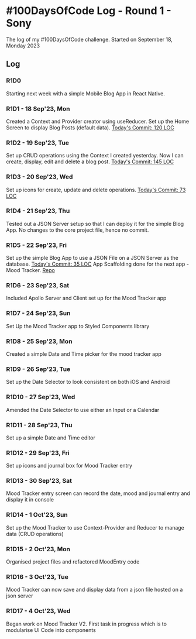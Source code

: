 # #100DaysOfCode Log - Round 1 - Sony

The log of my #100DaysOfCode challenge. Started on September 18, Monday 2023

## Log

### R1D0
Starting next week with a simple Mobile Blog App in React Native.

### R1D1 - 18 Sep'23, Mon
Created a Context and Provider creator using useReducer.
Set up the Home Screen to display Blog Posts (default data).
[Today's Commit: 120 LOC](https://github.com/sonyography/simple-blog/commit/e1a546aba6eb6da8ade671ee1a50d64817ed69d3)

### R1D2 - 19 Sep'23, Tue
Set up CRUD operations using the Context I created yesterday.
Now I can create, display, edit and delete a blog post.
[Today's Commit: 145 LOC](https://github.com/sonyography/simple-blog/commit/23a9f83ab521aa23cdc4b5033ab8b271926c3427)

### R1D3 - 20 Sep'23, Wed
Set up icons for create, update and delete operations.
[Today's Commit: 73 LOC](https://github.com/sonyography/simple-blog/commit/9c87989d2decc51ed78701a134a697ba7c2db76f)

### R1D4 - 21 Sep'23, Thu
Tested out a JSON Server setup so that I can deploy it for the simple Blog App.
No changes to the core project file, hence no commit.

### R1D5 - 22 Sep'23, Fri
Set up the simple Blog App to use a JSON File on a JSON Server as the database.
[Today's Commit: 35 LOC](https://github.com/sonyography/simple-blog/commit/de693c307bb6a86659344e76601e2eca400f3e48)
App Scaffolding done for the next app - Mood Tracker. [Repo](https://github.com/sonyography/mood-tracker)

### R1D6 - 23 Sep'23, Sat
Included Apollo Server and Client set up for the Mood Tracker app

### R1D7 - 24 Sep'23, Sun
Set Up the Mood Tracker app to Styled Components library

### R1D8 - 25 Sep'23, Mon
Created a simple Date and Time picker for the mood tracker app

### R1D9 - 26 Sep'23, Tue
Set up the Date Selector to look consistent on both iOS and Android

### R1D10 - 27 Sep'23, Wed
Amended the Date Selector to use either an Input or a Calendar

### R1D11 - 28 Sep'23, Thu
Set up a simple Date and Time editor

### R1D12 - 29 Sep'23, Fri
Set up icons and journal box for Mood Tracker entry

### R1D13 - 30 Sep'23, Sat
Mood Tracker entry screen can record the date, mood and journal entry and display it in console

### R1D14 - 1 Oct'23, Sun
Set up the Mood Tracker to use Context-Provider and Reducer to manage data (CRUD operations)

### R1D15 - 2 Oct'23, Mon
Organised project files and refactored MoodEntry code 

### R1D16 - 3 Oct'23, Tue
Mood Tracker can now save and display data from a json file hosted on a json server 

### R1D17 - 4 Oct'23, Wed
Began work on Mood Tracker V2. First task in progress which is to modularise UI Code into components
